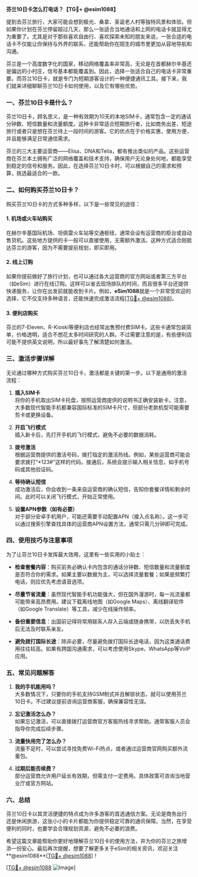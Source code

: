 **芬兰10日卡怎么打电话？【TG💪+ @esim1088】**

提到去芬兰旅行，大家可能会想到极光、桑拿、圣诞老人村等独特风景和体验。但如果你计划在芬兰停留超过几天，那么一张适合当地通话和上网的电话卡就显得尤为重要了。尤其是对于那些喜欢自由行、喜欢探索未知的朋友来说，一张合适的电话卡不仅能让你保持与外界的联系，还能帮助你在陌生的城市里更加从容地导航和沟通。

芬兰是一个高度数字化的国家，移动网络覆盖率非常高，无论是在首都赫尔辛基还是偏远的小村庄，信号基本都能覆盖到。因此，选择一张适合自己的电话卡非常重要。而芬兰10日卡，就是专门为短期游客设计的一种便捷通讯工具。接下来，我们就来详细聊聊芬兰10日卡如何使用，以及它有哪些优势。

### 一、芬兰10日卡是什么？

芬兰10日卡，顾名思义，是一种有效期为10天的本地SIM卡，通常包含一定的通话分钟数、短信数量和流量额度。这种卡非常适合短期旅行者，比如商务出差、短途旅行或者只是想在芬兰待上一段时间的游客。它的优点在于价格实惠，使用方便，并且能够满足日常通信需求。

芬兰的三大主要运营商——Elisa、DNA和Telia，都有推出类似的产品。这些运营商在芬兰本土拥有广泛的网络覆盖和技术支持，确保用户无论身处何地，都能享受到稳定的信号和服务。因此，在选择芬兰10日卡时，可以根据自己的需求和预算，挑选最适合的一款。

### 二、如何购买芬兰10日卡？

购买芬兰10日卡的方式多种多样，以下是一些常见的途径：

#### 1. **机场或火车站购买**
   在赫尔辛基国际机场、坦佩雷火车站等交通枢纽，通常会设有运营商的柜台或自动售货机。这些地方提供的卡一般可以直接使用，无需额外激活。这种方式适合刚抵达芬兰的游客，因为不需要提前规划，即买即用。

#### 2. **线上订购**
   如果你提前做好了旅行计划，也可以通过各大运营商的官方网站或者第三方平台（如eSim）进行在线订购。这样可以省去现场排队的时间，而且很多平台还提供快递服务，让你在出发前就能收到卡片。例如，**eSim1088**就是一个非常受欢迎的选择，它不仅支持多种语言，还能快速完成激活流程[[TG💪+ @esim1088](https://t.me/s/esim1088)]。

#### 3. **便利店购买**
   芬兰的7-Eleven、R-Kioski等便利店也经常出售预付费SIM卡。这些卡通常包装简单，价格透明，适合不想花太多时间研究的人群。不过需要注意的是，有些便利店可能不提供英文说明，所以最好事先了解清楚如何激活。

### 三、激活步骤详解

无论通过哪种方式购买芬兰10日卡，激活都是关键的第一步。以下是通用的激活流程：

1. **插入SIM卡**  
   将你的手机取出SIM卡托盘，按照运营商提供的说明书正确安装新卡。注意，大多数现代智能手机都兼容国际标准的SIM卡尺寸，但部分老款机型可能需要剪卡或更换设备。

2. **开启飞行模式**  
   插入新卡后，先打开手机的飞行模式，避免不必要的数据消耗。

3. **拨号激活**  
   根据运营商提供的激活号码，拨打指定的激活热线。例如，某些运营商可能会要求拨打“*123#”这样的代码。接通后，系统会提示输入相关信息，如手机号码或其他验证码。

4. **等待确认短信**  
   成功激活后，你会收到一条来自运营商的确认短信，告知你套餐详情和剩余时间。此时可以关闭飞行模式，开始正常使用。

5. **设置APN参数（如有必要）**  
   对于部分安卓手机用户，可能还需要手动配置APN（接入点名称）。这一步可以通过搜索引擎查找具体的运营商APN设置方法，通常只需几分钟即可完成。

### 四、使用技巧与注意事项

为了让芬兰10日卡发挥最大效用，这里有一些实用的小贴士：

- **检查套餐内容**：购买前务必确认卡内包含的通话分钟数、短信数量和流量额度是否符合你的需求。如果主要以数据为主，可以选择流量套餐；如果是频繁打电话，则应优先考虑语音选项。
  
- **尽量节省流量**：虽然现代智能手机功能强大，但在国外漫游时，每一兆流量都可能带来高昂费用。建议下载离线地图（如Google Maps）、离线翻译软件（如Google Translate）等工具，减少在线操作频率。

- **备份重要信息**：出国前记得将常用联系人存入云端或随身携带，以防丢失手机后无法及时联系亲友。

- **避免拨打国际长途**：除非必要，尽量避免拨打国际长途电话，因为这类通话费用往往较高。如果有跨国沟通需求，可以考虑使用Skype、WhatsApp等VoIP应用。

### 五、常见问题解答

1. **我的手机能用吗？**  
   大多数情况下，只要你的手机支持GSM制式并且解锁状态，就可以使用芬兰10日卡。不过建议提前咨询运营商客服，确保兼容性无误。

2. **忘记激活怎么办？**  
   如果忘记激活，可以直接拨打运营商官方客服热线寻求帮助。通常客服人员会指导你完成后续步骤。

3. **流量快用完了怎么办？**  
   流量不足时，可以尝试寻找免费Wi-Fi热点，或者通过运营商官网购买额外流量包。

4. **过期后能否续费？**  
   部分运营商允许用户延长有效期，但需支付一定费用。具体政策可咨询当地营业厅或官方网站。

### 六、总结

芬兰10日卡以其灵活便捷的特点成为许多游客的首选通信方案。无论是商务出行还是休闲旅游，这张小小的卡片都能为你提供稳定可靠的通讯保障。当然，在享受便利的同时，也要学会合理规划资源，避免不必要的浪费。

希望这篇文章能帮助你更好地理解芬兰10日卡的使用方法，并为你的芬兰之旅增添一份安心。最后再次提醒，想要了解更多关于eSim的相关资讯，欢迎关注**@esim1088**[[TG💪+ @esim1088](https://t.me/s/esim1088)]！

[[TG💪+ @esim1088](https://t.me/s/esim1088) ![Image](https://i.postimg.cc/4NQfJmqS/Snipaste-2025-05-13-00-14-12.png)]